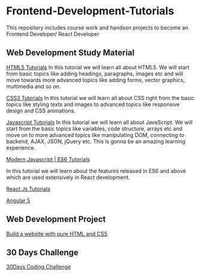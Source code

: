 # Frontend-Development-Tutorials
This repository includes course work and handson projects to become an Frontend Developer/ React Developer 


## Web Development Study Material

[HTML5 Tutorials](https://www.edyoda.com/course/1481)
In this tutorial we will learn all about HTML5. We will start from basic topics like adding headings, paragraphs, images etc and will move towards more advanced topics like adding forms, vector graphics, multimedia and so on.


[CSS3 Tutorials](https://www.edyoda.com/course/1486)
In this tutorial we will learn all about CSS right from the basic topics like styling texts and images to advanced topics like responsive design and CSS animations.

[Javascript Tutorials](https://www.edyoda.com/course/1496)
In this tutorial we will learn all about JavaScript. We will start from the basic topics like variables, code structure, arrays etc and move on to more advanced topics like manipulating DOM, connecting to backend, AJAX, JSON, jQuery etc. This is gonna be an amazing learning experience.



[Modern Javascript | ES6 Tutorials](https://www.edyoda.com/course/1500)

In this tutorial we will learn about the features released in ES6 and above which are used extensively in React development.


[React Js Tutorials](https://www.edyoda.com/course/1501)

[Angular  5](https://www.edyoda.com/course/1227)


## Web Development Project

[Build a website with pure HTML and CSS](https://www.edyoda.com/course/1433)



## 30 Days Challenge
[30Days Coding Challenge](https://www.edyoda.com/course/1472?episode_id=2572)
